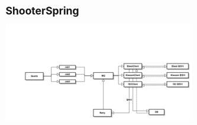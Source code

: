 # ShooterSpring
![alt tag](https://github.com/kimtaesu/ShooterSpring/blob/master/screenshot/untitled.jpg)
